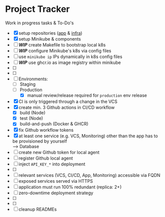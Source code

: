 # Project Tracker

Work in progress tasks & To-Do's

- [x] setup repositories ([app](https://github.com/kelzenberg/devops-app) & [infra](https://github.com/kelzenberg/devops-app-infra))
- [x] setup Minikube & components
- [ ] _**WIP**_ create Makefile to bootstrap local k8s
- [ ] _**WIP**_ configure Minikube's k8s via config files
- [ ] use `minikube ip` IPs dynamically in k8s config files
- [ ] _**WIP**_ use ghcr.io as image registry within minikube
- [ ]
- [ ]
- [ ] Environments:
  - [ ] Staging
  - [ ] Production
    - [x] manual review/release required for `production` env release
- [x] CI is only triggered through a change in the VCS
- [x] create min. 3 Github actions in CI/CD workflow
  - [x] build (Node)
  - [x] test (Node)
  - [x] build-and-push (Docker & GHCR)
- [x] fix Github workflow tokens
- [x] at least one service (e.g. VCS, Monitoring) other than the app has to be provisioned by yourself  
       --> Database
- [ ] create new Github token for local agent
- [ ] register Github local agent
- [ ] inject `API_KEY_*` into deployment
- [ ]
- [ ] relevant services (VCS, CI/CD, App, Monitoring) accessible via FQDN
- [ ] exposed services served via HTTPS
- [ ] application must run 100% redundant (replica: 2+)
- [ ] zero-downtime deployment strategy
- [ ]
- [ ]
- [ ] cleanup READMEs
